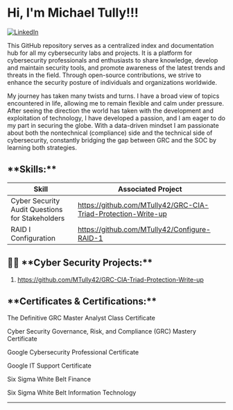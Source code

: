 <h1>Hi, I'm Michael Tully!!! </h1>

[![LinkedIn](https://img.shields.io/badge/LinkedIn-Profile-blue?logo=linkedin)](https://www.linkedin.com/in/michael-c-tully/)
              
This GitHub repository serves as a centralized index and documentation hub for all my cybersecurity labs and projects. It is a platform for cybersecurity professionals and enthusiasts to share knowledge, develop and maintain security tools, and promote awareness of the latest trends and threats in the field. Through open-source contributions, we strive to enhance the security posture of individuals and organizations worldwide.

My journey has taken many twists and turns. I have a broad view of topics encountered in life, allowing me to remain flexible and calm under pressure. After seeing the direction the world has taken with the development and exploitation of technology, I have developed a passion, and I am eager to do my part in securing the globe. With a data-driven mindset I am passionate about both the nontechnical (compliance) side and the technical side of cybersecurity, constantly bridging the gap between GRC and the SOC by learning both strategies.

<h2>**Skills:**</h2>

|**Skill**                                         |**Associated Project**                               |
|--------------------------------------------------|-----------------------------------------------------|
|Cyber Security Audit Questions for Stakeholders   |  https://github.com/MTully42/GRC-CIA-Triad-Protection-Write-up<a>|                           
|RAID I  Configuration                             |  https://github.com/MTully42/Configure-RAID-1

<h2>👨‍💻 **Cyber Security Projects:**</h2>

1. https://github.com/MTully42/GRC-CIA-Triad-Protection-Write-up
                                     







<h2> **Certificates & Certifications:**</h2>

The Definitive GRC Master Analyst Class Certificate

Cyber Security Governance, Risk, and Compliance (GRC) Mastery Certificate

Google Cybersecurity Professional Certificate

Google IT Support Certificate

Six Sigma White Belt Finance

Six Sigma White Belt Information Technology
***

 

